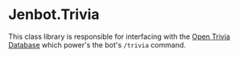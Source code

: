 # Jenbot.Trivia
This class library is responsible for interfacing with the [Open Trivia Database](https://opentdb.com/) which power's the bot's `/trivia` command.